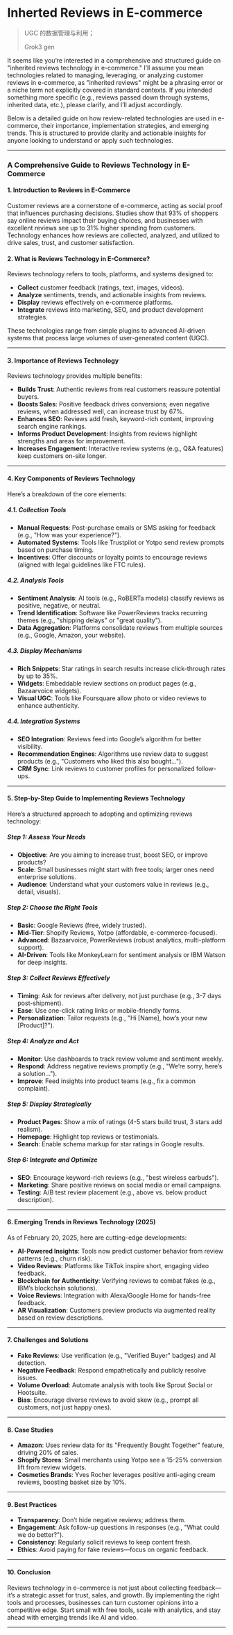 # Inherted Reviews in E-commerce

> UGC 的数据管理与利用；
>
> Grok3 gen

It seems like you’re interested in a comprehensive and structured guide on "inherited reviews technology in e-commerce." I’ll assume you mean technologies related to managing, leveraging, or analyzing customer reviews in e-commerce, as "inherited reviews" might be a phrasing error or a niche term not explicitly covered in standard contexts. If you intended something more specific (e.g., reviews passed down through systems, inherited data, etc.), please clarify, and I’ll adjust accordingly.

Below is a detailed guide on how review-related technologies are used in e-commerce, their importance, implementation strategies, and emerging trends. This is structured to provide clarity and actionable insights for anyone looking to understand or apply such technologies.

---

### A Comprehensive Guide to Reviews Technology in E-Commerce

#### 1. Introduction to Reviews in E-Commerce
Customer reviews are a cornerstone of e-commerce, acting as social proof that influences purchasing decisions. Studies show that 93% of shoppers say online reviews impact their buying choices, and businesses with excellent reviews see up to 31% higher spending from customers. Technology enhances how reviews are collected, analyzed, and utilized to drive sales, trust, and customer satisfaction.

#### 2. What is Reviews Technology in E-Commerce?
Reviews technology refers to tools, platforms, and systems designed to:
- **Collect** customer feedback (ratings, text, images, videos).
- **Analyze** sentiments, trends, and actionable insights from reviews.
- **Display** reviews effectively on e-commerce platforms.
- **Integrate** reviews into marketing, SEO, and product development strategies.

These technologies range from simple plugins to advanced AI-driven systems that process large volumes of user-generated content (UGC).

---

#### 3. Importance of Reviews Technology
Reviews technology provides multiple benefits:
- **Builds Trust**: Authentic reviews from real customers reassure potential buyers.
- **Boosts Sales**: Positive feedback drives conversions; even negative reviews, when addressed well, can increase trust by 67%.
- **Enhances SEO**: Reviews add fresh, keyword-rich content, improving search engine rankings.
- **Informs Product Development**: Insights from reviews highlight strengths and areas for improvement.
- **Increases Engagement**: Interactive review systems (e.g., Q&A features) keep customers on-site longer.

---

#### 4. Key Components of Reviews Technology
Here’s a breakdown of the core elements:

##### 4.1. Collection Tools
- **Manual Requests**: Post-purchase emails or SMS asking for feedback (e.g., "How was your experience?").
- **Automated Systems**: Tools like Trustpilot or Yotpo send review prompts based on purchase timing.
- **Incentives**: Offer discounts or loyalty points to encourage reviews (aligned with legal guidelines like FTC rules).

##### 4.2. Analysis Tools
- **Sentiment Analysis**: AI tools (e.g., RoBERTa models) classify reviews as positive, negative, or neutral.
- **Trend Identification**: Software like PowerReviews tracks recurring themes (e.g., "shipping delays" or "great quality").
- **Data Aggregation**: Platforms consolidate reviews from multiple sources (e.g., Google, Amazon, your website).

##### 4.3. Display Mechanisms
- **Rich Snippets**: Star ratings in search results increase click-through rates by up to 35%.
- **Widgets**: Embeddable review sections on product pages (e.g., Bazaarvoice widgets).
- **Visual UGC**: Tools like Foursquare allow photo or video reviews to enhance authenticity.

##### 4.4. Integration Systems
- **SEO Integration**: Reviews feed into Google’s algorithm for better visibility.
- **Recommendation Engines**: Algorithms use review data to suggest products (e.g., "Customers who liked this also bought…").
- **CRM Sync**: Link reviews to customer profiles for personalized follow-ups.

---

#### 5. Step-by-Step Guide to Implementing Reviews Technology
Here’s a structured approach to adopting and optimizing reviews technology:

##### Step 1: Assess Your Needs
- **Objective**: Are you aiming to increase trust, boost SEO, or improve products?
- **Scale**: Small businesses might start with free tools; larger ones need enterprise solutions.
- **Audience**: Understand what your customers value in reviews (e.g., detail, visuals).

##### Step 2: Choose the Right Tools
- **Basic**: Google Reviews (free, widely trusted).
- **Mid-Tier**: Shopify Reviews, Yotpo (affordable, e-commerce-focused).
- **Advanced**: Bazaarvoice, PowerReviews (robust analytics, multi-platform support).
- **AI-Driven**: Tools like MonkeyLearn for sentiment analysis or IBM Watson for deep insights.

##### Step 3: Collect Reviews Effectively
- **Timing**: Ask for reviews after delivery, not just purchase (e.g., 3-7 days post-shipment).
- **Ease**: Use one-click rating links or mobile-friendly forms.
- **Personalization**: Tailor requests (e.g., "Hi [Name], how’s your new [Product]?").

##### Step 4: Analyze and Act
- **Monitor**: Use dashboards to track review volume and sentiment weekly.
- **Respond**: Address negative reviews promptly (e.g., "We’re sorry, here’s a solution…").
- **Improve**: Feed insights into product teams (e.g., fix a common complaint).

##### Step 5: Display Strategically
- **Product Pages**: Show a mix of ratings (4-5 stars build trust, 3 stars add realism).
- **Homepage**: Highlight top reviews or testimonials.
- **Search**: Enable schema markup for star ratings in Google results.

##### Step 6: Integrate and Optimize
- **SEO**: Encourage keyword-rich reviews (e.g., "best wireless earbuds").
- **Marketing**: Share positive reviews on social media or email campaigns.
- **Testing**: A/B test review placement (e.g., above vs. below product description).

---

#### 6. Emerging Trends in Reviews Technology (2025)
As of February 20, 2025, here are cutting-edge developments:
- **AI-Powered Insights**: Tools now predict customer behavior from review patterns (e.g., churn risk).
- **Video Reviews**: Platforms like TikTok inspire short, engaging video feedback.
- **Blockchain for Authenticity**: Verifying reviews to combat fakes (e.g., IBM’s blockchain solutions).
- **Voice Reviews**: Integration with Alexa/Google Home for hands-free feedback.
- **AR Visualization**: Customers preview products via augmented reality based on review descriptions.

---

#### 7. Challenges and Solutions
- **Fake Reviews**: Use verification (e.g., "Verified Buyer" badges) and AI detection.
- **Negative Feedback**: Respond empathetically and publicly resolve issues.
- **Volume Overload**: Automate analysis with tools like Sprout Social or Hootsuite.
- **Bias**: Encourage diverse reviews to avoid skew (e.g., prompt all customers, not just happy ones).

---

#### 8. Case Studies
- **Amazon**: Uses review data for its "Frequently Bought Together" feature, driving 20% of sales.
- **Shopify Stores**: Small merchants using Yotpo see a 15-25% conversion lift from review widgets.
- **Cosmetics Brands**: Yves Rocher leverages positive anti-aging cream reviews, boosting basket size by 10%.

---

#### 9. Best Practices
- **Transparency**: Don’t hide negative reviews; address them.
- **Engagement**: Ask follow-up questions in responses (e.g., "What could we do better?").
- **Consistency**: Regularly solicit reviews to keep content fresh.
- **Ethics**: Avoid paying for fake reviews—focus on organic feedback.

---

#### 10. Conclusion
Reviews technology in e-commerce is not just about collecting feedback—it’s a strategic asset for trust, sales, and growth. By implementing the right tools and processes, businesses can turn customer opinions into a competitive edge. Start small with free tools, scale with analytics, and stay ahead with emerging trends like AI and video.

---

